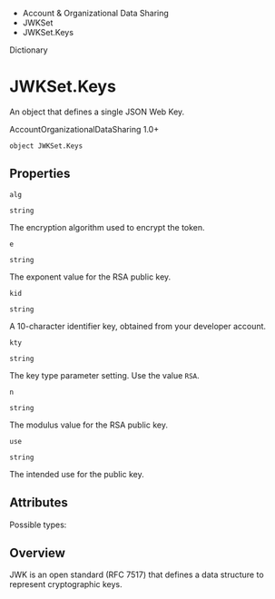 

- Account &amp; Organizational Data Sharing
- JWKSet
-  JWKSet.Keys 

Dictionary

# JWKSet.Keys

An object that defines a single JSON Web Key.

AccountOrganizationalDataSharing 1.0+

``` source
object JWKSet.Keys
```

## Properties

`alg`

`string`

The encryption algorithm used to encrypt the token.

`e`

`string`

The exponent value for the RSA public key.

`kid`

`string`

A 10-character identifier key, obtained from your developer account.

`kty`

`string`

The key type parameter setting. Use the value `RSA`.

`n`

`string`

The modulus value for the RSA public key.

`use`

`string`

The intended use for the public key.

## Attributes 

Possible types:

## Overview

JWK is an open standard (RFC 7517) that defines a data structure to represent cryptographic keys.

